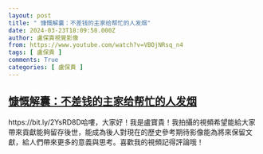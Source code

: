 ```yaml
---
layout: post
title: " 慷慨解囊：不差钱的主家给帮忙的人发烟"
date: 2024-03-23T18:09:58.000Z
author: 盧保貴視覺影像
from: https://www.youtube.com/watch?v=VBOjNRsq_n4
tags: [ 盧保貴 ]
comments: True
categories: [ 盧保貴 ]
---
```

<!--1711217398000-->
[慷慨解囊：不差钱的主家给帮忙的人发烟](https://www.youtube.com/watch?v=VBOjNRsq_n4)
------

<div>
https://bit.ly/2YsRD8D哈嘍，大家好！我是盧寶貴！我拍攝的視頻希望能給大家帶來貢獻能夠留存後世，能成為後人對現在的歷史參考期待影像能為將來保留文獻，給人們帶來更多的意義與思考。喜歡我的視頻記得評論哦！
</div>

